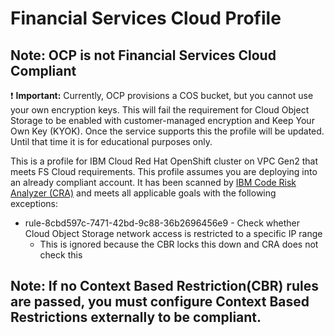 # Financial Services Cloud Profile
## Note: OCP is not Financial Services Cloud Compliant
:exclamation: **Important:** Currently, OCP provisions a COS bucket, but you cannot use your own encryption keys. This will fail the requirement for Cloud Object Storage to be enabled with customer-managed encryption and Keep Your Own Key (KYOK).
Once the service supports this the profile will be updated. Until that time it is for educational purposes only.

This is a profile for IBM Cloud Red Hat OpenShift cluster on VPC Gen2 that meets FS Cloud requirements. This profile assumes you are deploying into an already compliant account.
It has been scanned by [IBM Code Risk Analyzer (CRA)](https://cloud.ibm.com/docs/code-risk-analyzer-cli-plugin?topic=code-risk-analyzer-cli-plugin-cra-cli-plugin#terraform-command) and meets all applicable goals with the following exceptions:

- rule-8cbd597c-7471-42bd-9c88-36b2696456e9 - Check whether Cloud Object Storage network access is restricted to a specific IP range
    - This is ignored because the CBR locks this down and CRA does not check this

## Note: If no Context Based Restriction(CBR) rules are passed, you must configure Context Based Restrictions externally to be compliant.
